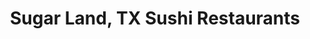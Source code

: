 ---
layout: city
title: Sugar Land, TX Sushi Restaurants
permalink: /texas/sugar-land/
stateAbbr: TX
stateName: Texas
cityName: Sugar Land
---
